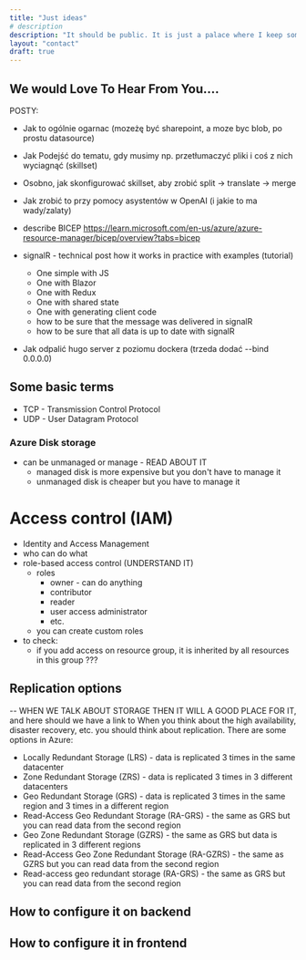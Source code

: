 ```yaml
---
title: "Just ideas"
# description
description: "It should be public. It is just a palace where I keep some ideas for posts etc"
layout: "contact"
draft: true
---
```


## We would Love To Hear From You....


POSTY:
- Jak to ogólnie ogarnac (mozeżę być sharepoint, a moze byc blob, po prostu datasource)
- Jak Podejść do tematu, gdy musimy np. przetłumaczyć pliki i coś z nich wyciagnąć (skillset)
- Osobno, jak skonfigurować skillset, aby zrobić split -> translate -> merge 
- Jak zrobić to przy pomocy asystentów w OpenAI (i jakie to ma wady/zalaty)
- describe BICEP  https://learn.microsoft.com/en-us/azure/azure-resource-manager/bicep/overview?tabs=bicep 

- signalR - technical post how it works in practice with examples (tutorial)
  - One simple with JS
  - One with Blazor
  - One with Redux
  - One with shared state
  - One with generating client code
  - how to be sure that the message was delivered in signalR
  - how to be sure that all data is up to date with signalR

- Jak odpalić hugo server z poziomu dockera (trzeda dodać --bind 0.0.0.0)


## Some basic terms
- TCP - Transmission Control Protocol
- UDP - User Datagram Protocol

### Azure Disk storage
- can be unmanaged or manage - READ ABOUT IT
  - managed disk is more expensive but you don't have to manage it
  - unmanaged disk is cheaper but you have to manage it

# Access control (IAM)
- Identity and Access Management
- who can do what
- role-based access control (UNDERSTAND IT)
  - roles
    - owner - can do anything
    - contributor
    - reader
    - user access administrator
    - etc.
  - you can create custom roles
- to check:
  - if you add access on resource group, it is inherited by all resources in this group ???

## Replication options 
-- WHEN WE TALK ABOUT STORAGE THEN IT WILL A GOOD PLACE FOR IT, and here should we have a link to 
When you think about the high availability, disaster recovery, etc. you should think about replication. There are some options in Azure:
- Locally Redundant Storage (LRS) - data is replicated 3 times in the same datacenter
- Zone Redundant Storage (ZRS) - data is replicated 3 times in 3 different datacenters
- Geo Redundant Storage (GRS) - data is replicated 3 times in the same region and 3 times in a different region
- Read-Access Geo Redundant Storage (RA-GRS) - the same as GRS but you can read data from the second region
- Geo Zone Redundant Storage (GZRS) - the same as GRS but data is replicated in 3 different regions
- Read-Access Geo Zone Redundant Storage (RA-GZRS) - the same as GZRS but you can read data from the second region
- Read-access geo redundant storage (RA-GRS) - the same as GRS but you can read data from the second region


## How to configure it on backend


## How to configure it in frontend